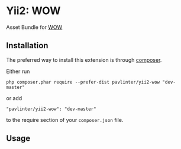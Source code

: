 Yii2: WOW
=============================
Asset Bundle for [WOW](http://akuma.su/blog/animatsiya-elementov-po-mere-prokrutki-stranitsy.html)

Installation
-----------------------
The preferred way to install this extension is through [composer](http://getcomposer.org/download/).

Either run

```
php composer.phar require --prefer-dist pavlinter/yii2-wow "dev-master"
```

or add

```
"pavlinter/yii2-wow": "dev-master"
```

to the require section of your `composer.json` file.

Usage
------------------------
```php

```